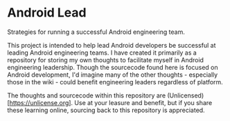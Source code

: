 # Android Lead
Strategies for running a successful Android engineering team.

This project is intended to help lead Android developers be successful at leading Android engineering teams. I have created it primarily as a repository for storing my own thoughts to facilitate myself in Android engineering leadership. Though the sourcecode found here is focused on Android development, I'd imagine many of the other thoughts - especially those in the wiki - could benefit engineering leaders regardless of platform.

The thoughts and sourcecode within this repository are (Unlicensed)[https://unlicense.org]. Use at your leasure and benefit, but if you share these learning online, sourcing back to this repository is appreciated.
